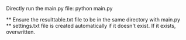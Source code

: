 Directly run the main.py file:
python main.py

** Ensure the resulttable.txt file to be in the same directory with main.py<br>
** settings.txt file is created automatically if it doesn't exist. If it exists, overwritten.
